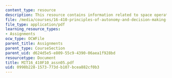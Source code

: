 ```yaml
---
content_type: resource
description: This resource contains information related to space operations.
file: /media/courses/16-410-principles-of-autonomy-and-decision-making-fall-2010/0998b2281573773db107bcea882cf0b3_MIT16_410F10_assn05.pdf
file_type: application/pdf
learning_resource_types:
- Assignments
ocw_type: OCWFile
parent_title: Assignments
parent_type: CourseSection
parent_uid: d624d5e5-e809-55c9-4390-06aea1f928bd
resourcetype: Document
title: MIT16_410F10_assn05.pdf
uid: 0998b228-1573-773d-b107-bcea882cf0b3
---
```


